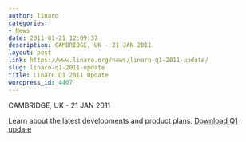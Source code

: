 ```yaml
---
author: linaro
categories:
- News
date: 2011-01-21 12:09:37
description: CAMBRIDGE, UK - 21 JAN 2011
layout: post
link: https://www.linaro.org/news/linaro-q1-2011-update/
slug: linaro-q1-2011-update
title: Linaro Q1 2011 Update
wordpress_id: 4407
---
```


CAMBRIDGE, UK - 21 JAN 2011

Learn about the latest developments and product plans. [Download Q1 update]()